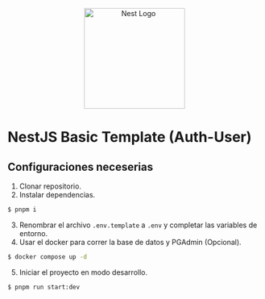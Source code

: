 <p align="center">
  <a href="http://nestjs.com/" target="blank"><img src="https://nestjs.com/img/logo-small.svg" width="200" alt="Nest Logo" /></a>
</p>

# NestJS Basic Template (Auth-User)

## Configuraciones neceserias 

1. Clonar repositorio.
2. Instalar dependencias.
```Bash
$ pnpm i 
```
3. Renombrar el archivo ```.env.template``` a ```.env``` y completar las variables de entorno.
4. Usar el docker para correr la base de datos y PGAdmin (Opcional).
```Bash
$ docker compose up -d 
```
5. Iniciar el proyecto en modo desarrollo.
```Bash
$ pnpm run start:dev
```